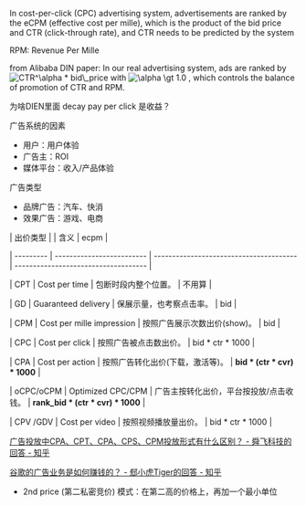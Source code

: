 In cost-per-click (CPC) advertising system, advertisements are ranked by the eCPM (effective cost per mille), which is the product of the bid price and CTR (click-through rate), and CTR needs to be predicted by the system

RPM: Revenue Per Mille

from Alibaba DIN paper: In our real advertising system, ads are ranked by  <img src="https://www.zhihu.com/equation?tex=CTR%5E%5Calpha%20%2A%20bid%5C_price" alt="CTR^\alpha * bid\_price" class="ee_img tr_noresize" eeimg="1">  with  <img src="https://www.zhihu.com/equation?tex=%5Calpha%20%5Cgt%201.0" alt="\alpha \gt 1.0" class="ee_img tr_noresize" eeimg="1"> , which controls the balance of promotion of CTR and RPM.

为啥DIEN里面 decay pay per click 是收益？



广告系统的因素

* 用户：用户体验
* 广告主：ROI
* 媒体平台：收入/产品体验

广告类型

* 品牌广告：汽车、快消
* 效果广告：游戏、电商

| 出价类型  |                           | 含义                                    | ecpm                                 |

| --------- | ------------------------- | --------------------------------------- | ------------------------------------ |

| CPT       | Cost per time             | 包断时段内整个位置。                    | 不用算                               |

| GD        | Guaranteed delivery       | 保展示量，也考察点击率。                | bid                                  |

| CPM       | Cost per mille impression | 按照广告展示次数出价(show)。            | bid                                  |

| CPC       | Cost per click            | 按照广告被点击数出价。                  | bid * ctr * 1000                     |

| CPA       | Cost per action           | 按照广告转化出价(下载，激活等)。        | **bid \* (ctr \* cvr) \* 1000**      |

| oCPC/oCPM | Optimized CPC/CPM         | 广告主按转化出价，平台按投放/点击收钱。 | **rank_bid \* (ctr \* cvr) \* 1000** |

| CPV /GDV  | Cost per video            | 按照视频播放量出价。                    | bid * ctr * 1000                     |




[广告投放中CPA、CPT、CPA、CPS、CPM投放形式有什么区别？ - 舜飞科技的回答 - 知乎](https://www.zhihu.com/question/325601723/answer/704746707)

[谷歌的广告业务是如何赚钱的？ - 郄小虎Tiger的回答 - 知乎](https://www.zhihu.com/question/32221970/answer/119083085)

* 2nd price (第二私密竞价) 模式：在第二高的价格上，再加一个最小单位